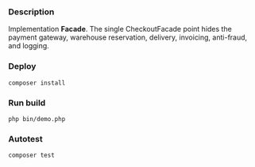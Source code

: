 ### Description

Implementation **Facade**. The single CheckoutFacade point hides the payment gateway, 
warehouse reservation, delivery, invoicing, anti-fraud, and logging.

### Deploy
```
composer install
```

### Run build
```
php bin/demo.php
```

### Autotest
```
composer test
```
